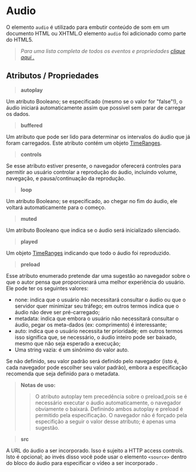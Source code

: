 # Audio

O elemento `audio` é utilizado para embutir conteúdo de som em um documento HTML ou XHTML.O elemento `audio` foi adicionado como parte do HTML5.

> _Para uma lista completa de todos os eventos e propriedades [clique aqui .](https://www.w3schools.com/tags/ref_av_dom.asp)_

## Atributos / Propriedades

> **autoplay**

Um atributo Booleano; se especificado (mesmo se o valor for "false"!), o áudio iniciará automaticamente assim que possível sem parar de carregar os dados.

> **buffered**

Um atributo que pode ser lido para determinar os intervalos do áudio que já foram carregados. Este atributo contém um objeto [TimeRanges](https://developer.mozilla.org/pt-BR/docs/Web/API/TimeRanges).

> **controls**

Se esse atributo estiver presente, o navegador oferecerá controles para permitir ao usuário controlar a reprodução do áudio, incluindo volume, navegação, e pausa/continuação da reprodução.

> **loop**

Um atributo Booleano; se especificado, ao chegar no fim do áudio, ele voltará automaticamente para o começo.

> **muted**

Um atributo Booleano que indica se o áudio será inicializado silenciado.

> **played**

Um objeto [TimeRanges](https://developer.mozilla.org/pt-BR/docs/Web/API/TimeRanges) indicando que todo o áudio foi reproduzido.

> **preload**

Esse atributo enumerado pretende dar uma sugestão ao navegador sobre o que o autor pensa que proporcionará uma melhor experiência do usuário. Ele pode ter os seguintes valores:

- none: indica que o usuário não necessitará consultar o áudio ou que o servidor quer minimizar seu tráfego; em outros termos indica que o áudio não deve ser pré-carregado;
- metadata: indica que embora o usuário não necessitará consultar o áudio, pegar os meta-dados (ex: comprimento) é interessante;
- auto: indica que o usuário necessita ter prioridade; em outros termos isso significa que, se necessário, o áudio inteiro pode ser baixado, mesmo que não seja esperado a execução;
- Uma string vazia: é um sinônimo do valor auto.

Se não definido, seu valor padrão será definido pelo navegador (isto é, cada navegador pode escolher seu valor padrão), embora a especificação recomenda que seja definido para o metadata.

> **Notas de uso:**
>
> > O atributo autoplay tem precedência sobre o preload,pois se é necessário executar o áudio automaticamente, o navegador obviamente o baixará. Definindo ambos autoplay e preload é permitido pela especificação.
> > O navegador não é forçado pela especifição a seguir o valor desse atributo; é apenas uma sugestão.

> **src**

A URL do áudio a ser incorporado. Isso é sujeito a HTTP access controls. Isto é opcional; ao invés disso você pode usar o elemento `<source>` dentro do bloco do áudio para especificar o vídeo a ser incorporado .
